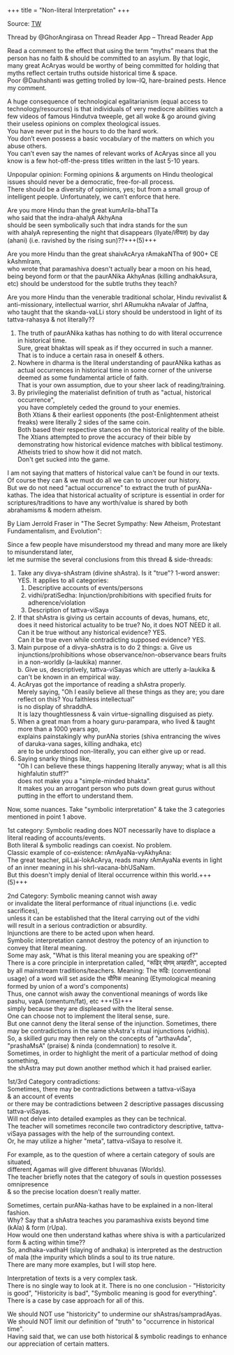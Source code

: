 +++
title = "Non-literal Interpretation"
+++

Source: [TW](https://threadreaderapp.com/thread/1145278248437219329.html)

Thread by @GhorAngirasa on Thread Reader App – Thread Reader App

Read a comment to the effect that using the term “myths” means that the person has no faith & should be committed to an asylum. 
By that logic, many great AcAryas would be worthy of being committed for holding that myths reflect certain truths outside historical time & space.  
Poor @Dauhshanti was getting trolled by low-IQ, hare-brained pests. Hence my comment.

A huge consequence of technological egalitarianism (equal access to technology/resources) is that individuals of very mediocre abilities watch a few videos of famous Hindutva tweeple, get all woke & go around giving their useless opinions on complex theological issues.  
You have never put in the hours to do the hard work.  
You don’t even possess a basic vocabulary of the matters on which you abuse others.  
You can’t even say the names of relevant works of AcAryas since all you know is a few hot-off-the-press titles written in the last 5-10 years.

Unpopular opinion: Forming opinions & arguments on Hindu theological issues should never be a democratic, free-for-all process.  
There should be a diversity of opinions, yes; but from a small group of intelligent people. Unfortunately, we can’t enforce that here.

Are you more Hindu than the great kumArila-bhaTTa  
who said that the indra-ahalyA AkhyAna  
should be seen symbolically such that indra stands for the sun  
with ahalyA representing the night that disappears (lIyate/लीयत) by day (ahani) (i.e. ravished by the rising sun)??+++(5)+++

Are you more Hindu than the great shaivAcArya rAmakaNTha of 900+ CE kAshmIram,  
who wrote that paramashiva doesn't actually bear a moon on his head,  
being beyond form or that the paurANika AkhyAnas (killing andhakAsura, etc) should be understood for the subtle truths they teach?

Are you more Hindu than the venerable traditional scholar, Hindu revivalist & anti-missionary, intellectual warrior, shrI ARumukha nAvalar of Jaffna,  
who taught that the skanda-vaLLi story should be understood in light of its tattva-rahasya & not literally??

1. The truth of paurANika kathas has nothing to do with literal occurrence in historical time.  
   Sure, great bhaktas will speak as if they occurred in such a manner.  
   That is to induce a certain rasa in oneself & others.
2. Nowhere in dharma is the literal understanding of paurANika kathas as actual occurrences in historical time in some corner of the universe  
   deemed as some fundamental article of faith.  
   That is your own assumption, due to your sheer lack of reading/training.
3. By privileging the materialist definition of truth as "actual, historical occurrence",  
   you have completely ceded the ground to your enemies.  
   Both Xtians & their earliest opponents (the post-Enlightenment atheist freaks) were literally 2 sides of the same coin.  
   Both based their respective stances on the historical reality of the bible.  
   The Xtians attempted to prove the accuracy of their bible by demonstrating how historical evidence matches with biblical testimony.  
   Atheists tried to show how it did not match.  
   Don't get sucked into the game.  

I am not saying that matters of historical value can't be found in our texts.   
Of course they can & we must do all we can to uncover our history.  
But we do not need "actual occurrence" to extract the truth of purANa-kathas.
The idea that historical actuality of scripture is essential in order for scriptures/traditions to have any worth/value is shared by both abrahamisms & modern atheism.

By Liam Jerrold Fraser in "The Secret Sympathy: New Atheism, Protestant Fundamentalism, and Evolution":

Since a few people have misunderstood my thread and many more are likely to misunderstand later,  
let me surmise the several conclusions from this thread & side-threads:

1. Take any divya-shAstram (divine shAstra). Is it "true"? 1-word answer: YES. It applies to all categories:
   1. Descriptive accounts of events/persons
   2. vidhi/pratiSedha: Injunction/prohibitions with specified fruits for adherence/violation
   3. Description of tattva-viSaya
2. If that shAstra is giving us certain accounts of devas, humans, etc,  
   does it need historical actuality to be true? No, it does NOT NEED it all.
   Can it be true without any historical evidence? YES.  
   Can it be true even while contradicting supposed evidence? YES.
3. Main purpose of a divya-shAstra is to do 2 things:
   a. Give us injunctions/prohibitions whose observance/non-observance bears fruits in a non-worldly (a-laukika) manner.  
   b. Give us, descriptively, tattva-viSayas which are utterly a-laukika & can't be known in an empirical way.
4. AcAryas got the importance of reading a shAstra properly.  
   Merely saying, "Oh I easily believe all these things as they are; you dare reflect on this? You faithless intellectual"  
   is no display of shraddhA.  
   It is lazy thoughtlessness & vain virtue-signalling disguised as piety.
5. When a great man from a hoary guru-parampara, who lived & taught more than a 1000 years ago,  
   explains painstakingly why purANa stories (shiva entrancing the wives of daruka-vana sages, killing andhaka, etc)  
   are to be understood non-literally, you can either give up or read.
6. Saying snarky things like,  
   "Oh I can believe these things happening literally anyway; what is all this highfalutin stuff?"  
   does not make you a "simple-minded bhakta".  
   It makes you an arrogant person who puts down great gurus without putting in the effort to understand them.

Now, some nuances. Take "symbolic interpretation" & take the 3 categories mentioned in point 1 above.  

1st category: Symbolic reading does NOT necessarily have to displace a literal reading of accounts/events.  
   Both literal & symbolic readings can coexist. No problem.  
   Classic example of co-existence: rAmAyaNa-vyAkhyAna:  
   The great teacher, piLLai-lokAcArya, reads many rAmAyaNa events in light of an inner meaning in his shrI-vacana-bhUSaNam.  
   But this doesn't imply denial of literal occurrence within this world.+++(5)+++

 2nd Category: Symbolic meaning cannot wish away  
or invalidate the literal performance of ritual injunctions (i.e. vedic sacrifices),  
unless it can be established that the literal carrying out of the vidhi  
will result in a serious contradiction or absurdity.  
Injunctions are there to be acted upon when heard.  
Symbolic interpretation cannot destroy the potency of an injunction to convey that literal meaning.  
Some may ask, "What is this literal meaning you are speaking of?"  
There is a core principle in interpretation called, "रूढिर् योगम् अपहरति", accepted by all mainstream traditions/teachers. Meaning: The रूढि: (conventional usage) of a word will set aside the यौगिक meaning (Etymological meaning formed by union of a word's components)  
Thus, one cannot wish away the conventional meanings of words like pashu, vapA (omentum/fat), etc +++(5)+++  
simply because they are displeased with the literal sense.  
One can choose not to implement the literal sense, sure.  
But one cannot deny the literal sense of the injunction.
Sometimes, there may be contradictions in the same shAstra's ritual injunctions (vidhis).  
 So, a skilled guru may then rely on the concepts of "arthavAda", "prashaMsA" (praise) & ninda (condemnation) to resolve it.   
 Sometimes, in order to highlight the merit of a particular method of doing something,  
 the shAstra may put down another method which it had praised earlier.


1st/3rd Category contradictions:  
Sometimes, there may be contradictions between a tattva-viSaya  
& an account of events  
or there may be contradictions between 2 descriptive passages discussing tattva-viSayas.  
Will not delve into detailed examples as they can be technical.  
The teacher will sometimes reconcile two contradictory descriptive, tattva-viSaya passages with the help of the surrounding context.  
Or, he may utilize a higher "meta", tattva-viSaya to resolve it.

For example, as to the question of where a certain category of souls are situated,  
different Agamas will give different bhuvanas (Worlds).  
The teacher briefly notes that the category of souls in question possesses omnipresence  
& so the precise location doesn't really matter.

Sometimes, certain purANa-kathas have to be explained in a non-literal fashion.  
Why? Say that a shAstra teaches you paramashiva exists beyond time (kAla) & form (rUpa).  
How would one then understand kathas where shiva is with a particularized form & acting within time??  
So, andhaka-vadhaH (slaying of andhaka) is interpreted as the destruction of mala (the impurity which blinds a soul to its true nature.  
There are many more examples, but I will stop here.

Interpretation of texts is a very complex task.  
There is no single way to look at it. There is no one conclusion - "Historicity is good", "Historicity is bad", "Symbolic meaning is good for everything".  
There is a case by case approach for all of this.

We should NOT use "historicity" to undermine our shAstras/sampradAyas.  
We should NOT limit our definition of "truth" to "occurrence in historical time".  
Having said that, we can use both historical & symbolic readings to enhance our appreciation of certain matters.
